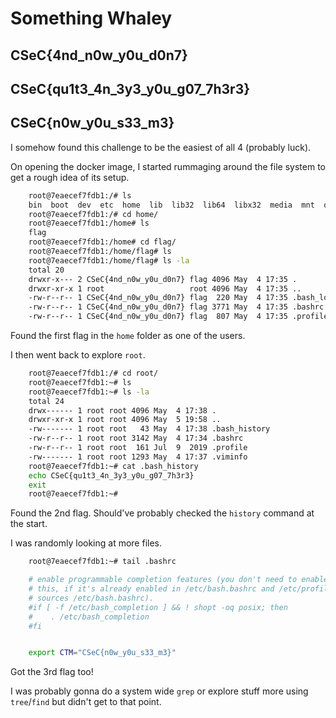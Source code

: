 # Something Whaley
## CSeC{4nd_n0w_y0u_d0n7}
## CSeC{qu1t3_4n_3y3_y0u_g07_7h3r3}
## CSeC{n0w_y0u_s33_m3}

I somehow found this challenge to be the easiest of all 4 (probably luck).

On opening the docker image, I started rummaging around the file system to get a rough idea of its setup.

```bash
	root@7eaecef7fdb1:/# ls
	bin  boot  dev  etc  home  lib  lib32  lib64  libx32  media  mnt  opt  proc  root  run  sbin  srv  sys  tmp  usr  var
	root@7eaecef7fdb1:/# cd home/
	root@7eaecef7fdb1:/home# ls
	flag
	root@7eaecef7fdb1:/home# cd flag/
	root@7eaecef7fdb1:/home/flag# ls
	root@7eaecef7fdb1:/home/flag# ls -la
	total 20
	drwxr-x--- 2 CSeC{4nd_n0w_y0u_d0n7} flag 4096 May  4 17:35 .
	drwxr-xr-x 1 root                   root 4096 May  4 17:35 ..
	-rw-r--r-- 1 CSeC{4nd_n0w_y0u_d0n7} flag  220 May  4 17:35 .bash_logout
	-rw-r--r-- 1 CSeC{4nd_n0w_y0u_d0n7} flag 3771 May  4 17:35 .bashrc
	-rw-r--r-- 1 CSeC{4nd_n0w_y0u_d0n7} flag  807 May  4 17:35 .profile
```

Found the first flag in the `home` folder as one of the users.

I then went back to explore `root`.

```bash
	root@7eaecef7fdb1:/# cd root/
	root@7eaecef7fdb1:~# ls
	root@7eaecef7fdb1:~# ls -la
	total 24
	drwx------ 1 root root 4096 May  4 17:38 .
	drwxr-xr-x 1 root root 4096 May  5 19:58 ..
	-rw------- 1 root root   43 May  4 17:38 .bash_history
	-rw-r--r-- 1 root root 3142 May  4 17:34 .bashrc
	-rw-r--r-- 1 root root  161 Jul  9  2019 .profile
	-rw------- 1 root root 1293 May  4 17:37 .viminfo
	root@7eaecef7fdb1:~# cat .bash_history 
	echo CSeC{qu1t3_4n_3y3_y0u_g07_7h3r3}
	exit
	root@7eaecef7fdb1:~# 
```

Found the 2nd flag. Should've probably checked the `history` command at the start.

I was randomly looking at more files.

```bash
	root@7eaecef7fdb1:~# tail .bashrc 

	# enable programmable completion features (you don't need to enable
	# this, if it's already enabled in /etc/bash.bashrc and /etc/profile
	# sources /etc/bash.bashrc).
	#if [ -f /etc/bash_completion ] && ! shopt -oq posix; then
	#    . /etc/bash_completion
	#fi


	export CTM="CSeC{n0w_y0u_s33_m3}"
```

Got the 3rd flag too!

I was probably gonna do a system wide `grep` or explore stuff more using `tree`/`find` but didn't get to that point.